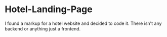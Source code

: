 # Hotel-Landing-Page
I found a markup for a hotel website and decided to code it. There isn't any backend or anything just a frontend.
